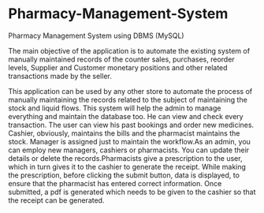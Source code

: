 # Pharmacy-Management-System
Pharmacy Management System using DBMS (MySQL)

The main objective of the application is to automate the existing system of manually maintained records of the counter sales, purchases, reorder levels, Supplier and Customer monetary positions and other related transactions made by the seller.

This application can be used by any other store to automate the process of manually maintaining the records related to the subject of maintaining the stock and liquid flows. 
This system will help the admin to manage everything and maintain the database too. He can view and check every transaction. The user can view his past bookings and order new medicines. Cashier, obviously, maintains the bills and the pharmacist maintains the stock. Manager is assigned just to maintain the workflow.As an admin, you can employ new managers, cashiers or pharmacists. You can update their details or delete the records.Pharmacists give a prescription to the user, which in turn gives it to the cashier to generate the receipt. While making the prescription, before clicking the submit button, data is displayed, to ensure that the pharmacist has entered correct information. Once submitted, a pdf is generated which needs to be given to the cashier so that the receipt can be generated.

